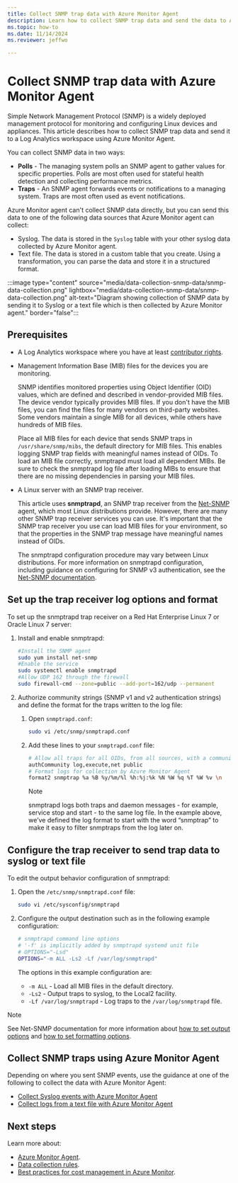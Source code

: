```yaml
---
title: Collect SNMP trap data with Azure Monitor Agent
description: Learn how to collect SNMP trap data and send the data to Azure Monitor Logs using Azure Monitor Agent.  
ms.topic: how-to
ms.date: 11/14/2024
ms.reviewer: jeffwo

---
```


# Collect SNMP trap data with Azure Monitor Agent

Simple Network Management Protocol (SNMP) is a widely deployed management protocol for monitoring and configuring Linux devices and appliances. This article describes how to collect SNMP trap data and send it to a Log Analytics workspace using Azure Monitor Agent.
  
You can collect SNMP data in two ways: 

- **Polls** - The managing system polls an SNMP agent to gather values for specific properties. Polls are most often used for stateful health detection and collecting performance metrics.
- **Traps** - An SNMP agent forwards events or notifications to a managing system. Traps are most often used as event notifications.

Azure Monitor agent can't collect SNMP data directly, but you can send this data to one of the following data sources that Azure Monitor agent can collect:

- Syslog. The data is stored in the `Syslog` table with your other syslog data collected by Azure Monitor agent.
- Text file. The data is stored in a custom table that you create. Using a transformation, you can parse the data and store it in a structured format.

:::image type="content" source="media/data-collection-snmp-data/snmp-data-collection.png" lightbox="media/data-collection-snmp-data/snmp-data-collection.png" alt-text="Diagram showing collection of SNMP data by sending it to Syslog or a text file which is then collected by Azure Monitor agent." border="false":::

## Prerequisites


- A Log Analytics workspace where you have at least [contributor rights](../logs/manage-access.md#azure-rbac).

-  Management Information Base (MIB) files for the devices you are monitoring.
    
    SNMP identifies monitored properties using Object Identifier (OID) values, which are defined and described in vendor-provided MIB files.  The device vendor typically provides MIB files. If you don't have the MIB files, you can find the files for many vendors on third-party websites. Some vendors maintain a single MIB for all devices, while others have hundreds of MIB files. 

    Place all MIB files for each device that sends SNMP traps in `/usr/share/snmp/mibs`, the default directory for MIB files. This enables logging SNMP trap fields with meaningful names instead of OIDs. To load an MIB file correctly, snmptrapd must load all dependent MIBs. Be sure to check the snmptrapd log file after loading MIBs to ensure that there are no missing dependencies in parsing your MIB files.  

- A Linux server with an SNMP trap receiver.

    This article uses **snmptrapd**, an SNMP trap receiver from the [Net-SNMP](https://www.net-snmp.org/) agent, which most Linux distributions provide. However, there are many other SNMP trap receiver services you can use. It's important that the SNMP trap receiver you use can load MIB files for your environment, so that the properties in the SNMP trap message have meaningful names instead of OIDs.  

    The snmptrapd configuration procedure may vary between Linux distributions. For more information on snmptrapd configuration, including guidance on configuring for SNMP v3 authentication, see the [Net-SNMP documentation](https://www.net-snmp.org/docs/man/snmptrapd.conf.html).  

    
 
## Set up the trap receiver log options and format


To set up the snmptrapd trap receiver on a Red Hat Enterprise Linux 7 or Oracle Linux 7 server:

1. Install and enable snmptrapd: 

    ```bash
    #Install the SNMP agent
    sudo yum install net-snmp
    #Enable the service
    sudo systemctl enable snmptrapd
    #Allow UDP 162 through the firewall
    sudo firewall-cmd --zone=public --add-port=162/udp --permanent
    ```

1. Authorize community strings (SNMP v1 and v2 authentication strings) and define the format for the traps written to the log file: 
  
    1. Open `snmptrapd.conf`: 
    
        ```bash
        sudo vi /etc/snmp/snmptrapd.conf  
        ```        

    1.  Add these lines to your `snmptrapd.conf` file: 
    
        ```bash
        # Allow all traps for all OIDs, from all sources, with a community string of public
        authCommunity log,execute,net public
        # Format logs for collection by Azure Monitor Agent
        format2 snmptrap %a %B %y/%m/%l %h:%j:%k %N %W %q %T %W %v \n
        ```

        > [!NOTE]
        > snmptrapd logs both traps and daemon messages - for example, service stop and start - to the same log file. In the example above, we’ve defined the log format to start with the word “snmptrap” to make it easy to filter snmptraps from the log later on. 

## Configure the trap receiver to send trap data to syslog or text file


    
To edit the output behavior configuration of snmptrapd: 

1. Open the `/etc/snmp/snmptrapd.conf` file: 
    
    ```bash
    sudo vi /etc/sysconfig/snmptrapd
    ```    

2. Configure the output destination such as in the following example configuration:   

    ```bash        
    # snmptrapd command line options
    # '-f' is implicitly added by snmptrapd systemd unit file
    # OPTIONS="-Lsd"
    OPTIONS="-m ALL -Ls2 -Lf /var/log/snmptrapd"
    ```  
        
    The options in this example configuration are:  
    
    - `-m ALL` - Load all MIB files in the default directory.
    - `-Ls2` - Output traps to syslog, to the Local2 facility.
    - `-Lf /var/log/snmptrapd` - Log traps to the `/var/log/snmptrapd` file. 
    
> [!NOTE]   
> See Net-SNMP documentation for more information about [how to set output options](https://www.net-snmp.org/docs/man/snmpcmd.html) and [how to set formatting options](https://www.net-snmp.org/docs/man/snmptrapd.html). 

## Collect SNMP traps using Azure Monitor Agent

Depending on where you sent SNMP events, use the guidance at one of the following to collect the data with Azure Monitor Agent:

- [Collect Syslog events with Azure Monitor Agent](./data-collection-syslog.md)
- [Collect logs from a text file with Azure Monitor Agent](./data-collection-log-text.md)


## Next steps

Learn more about: 

- [Azure Monitor Agent](azure-monitor-agent-overview.md).
- [Data collection rules](../essentials/data-collection-rule-overview.md).
- [Best practices for cost management in Azure Monitor](../best-practices-cost.md). 

